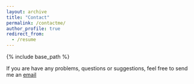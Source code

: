 ```yaml
---
layout: archive
title: "Contact"
permalink: /contactme/
author_profile: true
redirect_from:
  - /resume
---
```


{% include base_path %}

If you are have any problems, questions or suggestions, feel free to send me an [email](dhruvjoshi1007@gmail.com) 